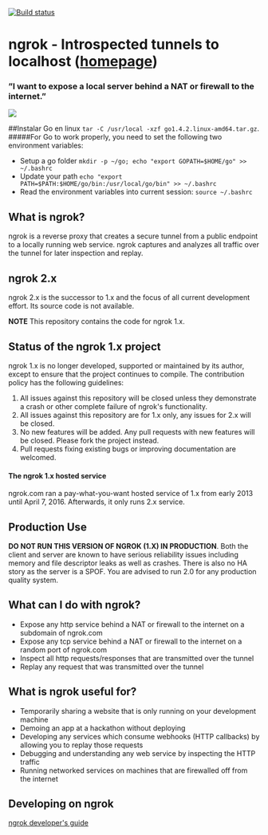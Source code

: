 [![Build
status](https://travis-ci.org/inconshreveable/ngrok.svg)](https://travis-ci.org/inconshreveable/ngrok)

# ngrok - Introspected tunnels to localhost ([homepage](https://ngrok.com))
### ”I want to expose a local server behind a NAT or firewall to the internet.”
![](https://ngrok.com/static/img/overview.png)

##Instalar Go en linux
`tar -C /usr/local -xzf go1.4.2.linux-amd64.tar.gz`.
#####For Go to work properly, you need to set the following two environment variables:
- Setup a go folder `mkdir -p ~/go; echo "export GOPATH=$HOME/go" >> ~/.bashrc`
- Update your path `echo "export PATH=$PATH:$HOME/go/bin:/usr/local/go/bin" >> ~/.bashrc`
- Read the environment variables into current session: `source ~/.bashrc`

## What is ngrok?
ngrok is a reverse proxy that creates a secure tunnel from a public endpoint to a locally running web service.
ngrok captures and analyzes all traffic over the tunnel for later inspection and replay.

## ngrok 2.x

ngrok 2.x is the successor to 1.x and the focus of all current development effort. Its source code is not available.

**NOTE** This repository contains the code for ngrok 1.x.

## Status of the ngrok 1.x project

ngrok 1.x is no longer developed, supported or maintained by its author, except to ensure that the project continues to compile. The contribution policy has the following guidelines:

1. All issues against this repository will be closed unless they demonstrate a crash or other complete failure of ngrok's functionality.
2. All issues against this repository are for 1.x only, any issues for 2.x will be closed.
3. No new features will be added. Any pull requests with new features will be closed. Please fork the project instead.
4. Pull requests fixing existing bugs or improving documentation are welcomed.

#### The ngrok 1.x hosted service

ngrok.com ran a pay-what-you-want hosted service of 1.x from early 2013 until April 7, 2016. Afterwards, it only runs 2.x service.

## Production Use

**DO NOT RUN THIS VERSION OF NGROK (1.X) IN PRODUCTION**. Both the client and server are known to have serious reliability issues including memory and file descriptor leaks as well as crashes. There is also no HA story as the server is a SPOF. You are advised to run 2.0 for any production quality system. 

## What can I do with ngrok?
- Expose any http service behind a NAT or firewall to the internet on a subdomain of ngrok.com
- Expose any tcp service behind a NAT or firewall to the internet on a random port of ngrok.com
- Inspect all http requests/responses that are transmitted over the tunnel
- Replay any request that was transmitted over the tunnel


## What is ngrok useful for?
- Temporarily sharing a website that is only running on your development machine
- Demoing an app at a hackathon without deploying
- Developing any services which consume webhooks (HTTP callbacks) by allowing you to replay those requests
- Debugging and understanding any web service by inspecting the HTTP traffic
- Running networked services on machines that are firewalled off from the internet

## Developing on ngrok
[ngrok developer's guide](docs/DEVELOPMENT.md)
